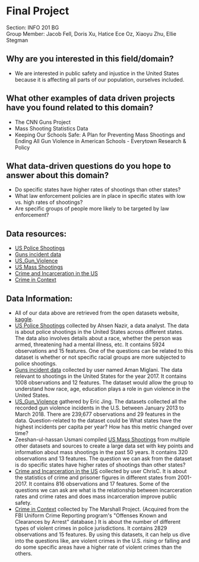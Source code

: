 # Final Project
Section: INFO 201 BG<br>
Group Member: Jacob Fell, Doris Xu, Hatice Ece Oz, Xiaoyu Zhu, Ellie Stegman

## Why are you interested in this field/domain?
- We are interested in public safety and injustice in the United States because it is affecting all parts of our population, ourselves included.

## What other examples of data driven projects have you found related to this domain?
- The CNN Guns Project
- Mass Shooting Statistics Data
- Keeping Our Schools Safe: A Plan for Preventing Mass Shootings and Ending All Gun Violence in American Schools - Everytown Research & Policy

## What data-driven questions do you hope to answer about this domain?
- Do specific states have higher rates of shootings than other states?
- What law enforcement policies are in place in specific states with low vs. high rates of shootings?
- Are specific groups of people more likely to be targeted by law enforcement?

## Data resources:
- [US Police Shootings](https://www.kaggle.com/ahsen1330/us-police-shootings)
- [Guns incident data](https://www.kaggle.com/datatattle/guns-incident-data)
- [US_Gun_Violence](https://www.kaggle.com/ericking310/us-gun-violence)
- [US Mass Shootings](https://www.kaggle.com/zusmani/us-mass-shootings-last-50-years)
- [Crime and Incarceration in the US](https://www.kaggle.com/christophercorrea/prisoners-and-crime-in-united-states)
- [Crime in Context](https://www.kaggle.com/marshallproject/crime-rates)

## Data Information:
- All of our data above are retrieved from the open datasets website, [kaggle](https://www.kaggle.com/).
- [US Police Shootings](https://www.kaggle.com/ahsen1330/us-police-shootings) collected by Ahsen Nazir, a data analyst. The data is about police shootings in the United States across different states. The data also involves details about a race, whether the person was armed, threatening had a mental illness, etc. It contains 5924 observations and 15 features. One of the questions can be related to this dataset is whether or not specific racial groups are more subjected to police shootings.
- [Guns incident data](https://www.kaggle.com/datatattle/guns-incident-data) collected by user named Aman Miglani. The data relevant to shootings in the United States for the year 2017. It contains 1008 observations and 12 features. The dataset would allow the group to understand how race, age, education plays a role in gun violence in the United States. 
- [US_Gun_Violence](https://www.kaggle.com/ericking310/us-gun-violence) gathered by Eric Jing. The datasets collected all the recorded gun violence incidents in the U.S. between January 2013 to March 2018. There are 239,677 observations and 29 features in the data. Question-related to the dataset could be What states have the highest incidents per capita per year? How has this metric changed over time?
- Zeeshan-ul-hassan Usmani compiled [US Mass Shootings](https://www.kaggle.com/zusmani/us-mass-shootings-last-50-years) from multiple other datasets and sources to create a large data set with key points and information about mass shootings in the past 50 years. It contains 320 observations and 13 features. The question we can ask from the dataset is do specific states have higher rates of shootings than other states?
- [Crime and Incarceration in the US](https://www.kaggle.com/christophercorrea/prisoners-and-crime-in-united-states) collected by user ChrisC. It is about the statistics of crime and prisoner figures in different states from 2001-2017. It contains 816 observations and 17 features. Some of the questions we can ask are what is the relationship between incarceration rates and crime rates and does mass incarceration improve public safety.
- [Crime in Context](https://www.kaggle.com/marshallproject/crime-rates) collected by The Marshall Project. (Acquired from the FBI Uniform Crime Reporting program's "Offenses Known and Clearances by Arrest" database.) It is about the number of different types of violent crimes in police jurisdictions. It contains 2829 observations and 15 features. By using this datasets, it can help us dive into the questions like, are violent crimes in the U.S. rising or falling and do some specific areas have a higher rate of violent crimes than the others. 
